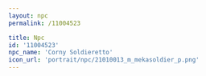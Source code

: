 ```yaml
---
layout: npc
permalink: /11004523

title: Npc
id: '11004523'
npc_name: 'Corny Soldieretto'
icon_url: 'portrait/npc/21010013_m_mekasoldier_p.png'
---
```

